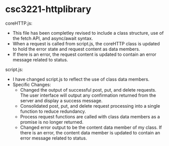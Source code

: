 # csc3221-httplibrary
coreHTTP.js:
- This file has been completley revised to include a class structure, use of the fetch API, and async/await syntax.
- When a request is called from script.js, the coreHTTP class is updated to hold the error state and request content as data members.
- If there is an error, the request content is updated to contain an error message related to status.

script.js:
- I have changed script.js to reflect the use of class data members.
- Specific Changes:
  - Changed the output of successful post, put, and delete requests. The user interface will output any confirmation returned from the server and display a success message.
  - Consolidated post, put, and delete request processing into a single function to reduce redundancy.
  - Process request functions are called with class data members as a promise is no longer returned.
  - Changed error output to be the content data member of my class. If there is an error, the content data member is updated to contain an error message related to status.
